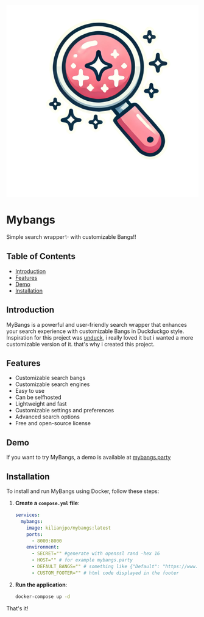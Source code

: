 ![MyBangs icon](https://raw.githubusercontent.com/Kilianjpo/MyBangs/refs/heads/master/mybangs/static/icon.png)

# Mybangs

Simple search wrapper✨ with customizable Bangs‼️

## Table of Contents

- [Introduction](#introduction)
- [Features](#features)
- [Demo](#demo)
- [Installation](#installation)

## Introduction

MyBangs is a powerful and user-friendly search wrapper that enhances your search experience with customizable Bangs in Duckduckgo style. Inspiration for this project was [unduck](https://github.com/t3dotgg/unduck), i really loved it but i wanted a more customizable version of it. that's why i created this project.

## Features

- Customizable search bangs
- Customizable search engines
- Easy to use
- Can be selfhosted
- Lightweight and fast
- Customizable settings and preferences
- Advanced search options
- Free and open-source license

## Demo

If you want to try MyBangs, a demo is available at [mybangs.party](https://mybangs.party/)

## Installation

To install and run MyBangs using Docker, follow these steps:

1. **Create a `compose.yml` file**:

   ```yaml
   services:
     mybangs:
       image: kilianjpo/mybangs:latest
       ports:
         - 8000:8000
       environment:
         - SECRET="" #generate with openssl rand -hex 16
         - HOST="" # for example mybangs.party
         - DEFAULT_BANGS="" # something like {"Default": "https://www.google.com/search?q=%s", "gh": "https://github.com/search?q=%s"}
         - CUSTOM_FOOTER="" # html code displayed in the footer
   ```

2. **Run the application**:

   ```sh
   docker-compose up -d
   ```

That's it!
